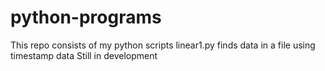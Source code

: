 # python-programs
This repo consists of my python scripts
linear1.py finds data in a file using timestamp data Still in development
